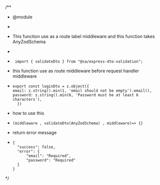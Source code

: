 /**

* @module
*
* This function use as a route label middleware and this function takes AnyZodSchema
*


  * ``` 
     import { validateDto } from "@sa/express-dto-validation";

* this function use as route middleware before request handler middleware


* ```
  export const loginDto = z.object({
  email: z.string().min(1, 'email should not be empty').email(),
  password: z.string().min(6, 'Password must be at least 6 characters'),
    })
  
* how to use this
  
* ```
  (middleware , validateDto(AnyZodSchema) , middleware)=> {}

* return error message  
* ```
  {
    "success": false,
    "error": {
        "email": "Required",
        "password": "Required"
    }
  }
*/